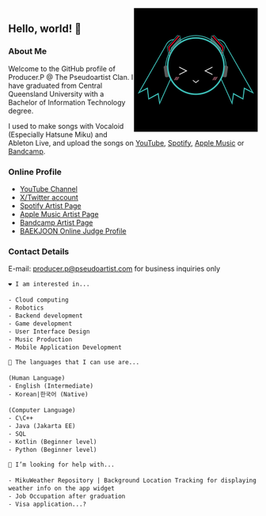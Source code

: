<img align="right" src="https://github.com/Playstationmaster/Playstationmaster/blob/main/producerp.png?raw=true" height="250px"/>

## Hello, world! 👋
### About Me
Welcome to the GitHub profile of Producer.P @ The Pseudoartist Clan. 
I have graduated from Central Queensland University with a Bachelor of Information Technology degree. 

I used to make songs with Vocaloid (Especially Hatsune Miku) and Ableton Live, and upload the songs on [YouTube](https://www.youtube.com/channel/UCarEOkNB1sqPxUCr8jWRTDA), [Spotify](https://open.spotify.com/artist/44pVO0Kaf8E99BoUaOVECl), [Apple Music](https://music.apple.com/us/artist/producer-p/1436901294) or [Bandcamp](https://pseudoartist.bandcamp.com/). 

### Online Profile
* [YouTube Channel](https://www.youtube.com/channel/UCarEOkNB1sqPxUCr8jWRTDA)
* [X/Twitter account](https://twitter.com/maxin0904)
* [Spotify Artist Page](https://open.spotify.com/artist/44pVO0Kaf8E99BoUaOVECl)
* [Apple Music Artist Page](https://music.apple.com/us/artist/producer-p/1436901294)
* [Bandcamp Artist Page](https://pseudoartist.bandcamp.com/)
* [BAEKJOON Online Judge Profile](https://www.acmicpc.net/user/psmaster0904)

### Contact Details
E-mail: producer.p@pseudoartist.com for business inquiries only

```
❤️ I am interested in...

- Cloud computing
- Robotics
- Backend development
- Game development
- User Interface Design
- Music Production
- Mobile Application Development
```

```
💬 The languages that I can use are...

(Human Language)
- English (Intermediate)
- Korean|한국어 (Native)

(Computer Language)
- C\C++
- Java (Jakarta EE)
- SQL
- Kotlin (Beginner level)
- Python (Beginner level)
```

```
🤔 I’m looking for help with...

- MikuWeather Repository | Background Location Tracking for displaying weather info on the app widget
- Job Occupation after graduation
- Visa application...?
```
